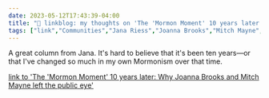 ---date: 2023-05-12T17:43:39-04:00title: "🔗 linkblog: my thoughts on 'The 'Mormon Moment' 10 years later: Why Joanna Brooks and Mitch Mayne left the public eye'"tags: ["link","Communities","Jana Riess","Joanna Brooks","Mitch Mayne","Mormonism","Mormon Moment"]---A great column from Jana. It's hard to believe that it's been ten years—or that I've changed so much in my own Mormonism over that time.   [link to 'The 'Mormon Moment' 10 years later: Why Joanna Brooks and Mitch Mayne left the public eye'](https://religionnews.com/2023/05/12/the-mormon-moment-10-years-later-why-joanna-brooks-and-mitch-mayne-left-the-public-eye/)